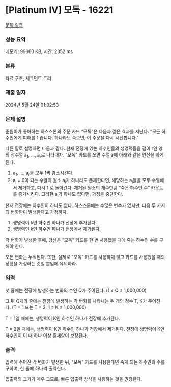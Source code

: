 # [Platinum IV] 모독 - 16221 

[문제 링크](https://www.acmicpc.net/problem/16221) 

### 성능 요약

메모리: 99660 KB, 시간: 2352 ms

### 분류

자료 구조, 세그먼트 트리

### 제출 일자

2024년 5월 24일 01:02:53

### 문제 설명

<p>준원이가 좋아하는 하스스톤의 주문 카드 “모독”은 다음과 같은 효과를 지닌다: “모든 하수인에게 피해를 1 줍니다. 하나라도 죽으면, 이 주문을 다시 시전합니다.”</p>

<p>다른 말로 설명하면 다음과 같다. 현재 전장에 있는 하수인들의 생명력들을 길이 r인 양의 정수열 a<sub>1</sub>, …, a<sub>r</sub>로 나타내자. “모독” 카드를 쓰면 수열 a에 아래와 같은 연산을 하게 된다.</p>

<ol>
	<li>a<sub>1</sub>, …, a<sub>r</sub>을 모두 1씩 감소시킨다.</li>
	<li>a<sub>i</sub> = 0이 되는 수열의 원소 a<sub>i</sub>가 하나라도 존재한다면, 해당하는 a<sub>i</sub>들을 모두 수열에서 제거하고, 다시 1.로 돌아간다. 제거된 원소의 개수만큼 “죽은 하수인 수” 카운트를 증가시킨다. 	그러한 a<sub>i</sub>가 하나도 없다면, 과정을 중단한다.
	</li>
</ol>

<p>현재 전장에는 하수인이 하나도 없다. 하스스톤에는 수많은 변수가 있지만, 다음 두 가지의 변화만이 발생한다고 가정하자.</p>

<ol>
	<li>생명력이 k인 하수인 하나가 전장에 추가된다.</li>
	<li>생명력인 k인 하수인 하나가 전장에서 제거된다.</li>
</ol>

<p>각 변화가 발생한 후에, 당신은 “모독” 카드를 한 번 사용했을 때에 죽는 하수인 수를 구해야 한다.</p>

<p>모든 변화는 누적된다. 또한, 실제로 “모독” 카드를 사용하지 않고 카드를 사용했을 때의 상황을 가정하는 것일 뿐임에 유의하라.</p>

### 입력 

 <p>첫 줄에는 전장에 발생하는 변화의 수인 Q가 주어진다. (1 ≤ Q ≤ 1,000,000)</p>

<p>그 뒤 Q개의 줄에는 전장에 발생하는 각 변화를 나타내는 두 개의 정수 T, K가 주어진다. (T = 1 또는 T = 2, 1 ≤ K ≤ 1,000,000)</p>

<p>T = 1일 때에는, 생명력이 K인 하수인 하나가 전장에 추가된다.</p>

<p>T = 2일 때에는, 생명력이 K인 하수인 하나가 전장에서 제거된다. 전장에 생명력이 K인 하수인이 이 때 하나 이상 존재함이 보장된다.</p>

### 출력 

 <p>입력에 주어진 각 변화가 발생한 뒤, “모독” 카드를 사용한다면 죽게 되는 하수인의 수를 구하여, 한 줄에 하나씩 출력한다.</p>

<p>입출력의 크기가 매우 크므로, 빠른 입출력 방식을 사용하는 것을 권장한다.</p>

